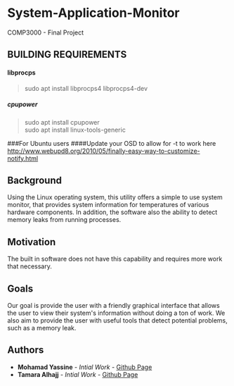  # System-Application-Monitor
 COMP3000 - Final Project

## BUILDING REQUIREMENTS
#### libprocps
> sudo apt install libprocps4 libprocps4-dev

##### cpupower
> sudo apt install cpupower <br>
> sudo apt install linux-tools-generic


###For Ubuntu users
####Update your OSD to allow for -t to work here http://www.webupd8.org/2010/05/finally-easy-way-to-customize-notify.html

## Background

Using the Linux operating system, this utility offers a simple to use system monitor, that provides system information for temperatures of various hardware components. In addition, the software also the ability to detect memory leaks from running processes.


## Motivation

The built in software does not have this capability and requires more work that necessary.

## Goals

Our goal is provide the user with a friendly graphical interface that allows the user to view their system's information without doing a ton of work. We also aim to provide the user with useful tools that detect potential problems, such as a memory leak.

## Authors

* **Mohamad Yassine** - *Intial Work* - [Github Page](https://github.com/moyass)
* **Tamara Alhajj** - *Intial Work* - [Github Page](https://github.com/TamaraAlhajj)
